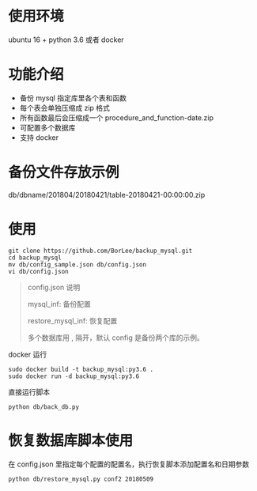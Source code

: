 # 使用环境
ubuntu 16 + python 3.6 或者 docker
# 功能介绍
- 备份 mysql 指定库里各个表和函数
- 每个表会单独压缩成 zip 格式
- 所有函数最后会压缩成一个 procedure_and_function-date.zip
- 可配置多个数据库
- 支持 docker

# 备份文件存放示例

db/dbname/201804/20180421/table-20180421-00:00:00.zip

# 使用
```
git clone https://github.com/BorLee/backup_mysql.git
cd backup_mysql
mv db/config_sample.json db/config.json
vi db/config.json
```
> config.json 说明
>
> mysql_inf: 备份配置
>
> restore_mysql_inf: 恢复配置
>
> 多个数据库用 , 隔开，默认 config 是备份两个库的示例。

docker 运行
```
sudo docker build -t backup_mysql:py3.6 .
sudo docker run -d backup_mysql:py3.6
```

直接运行脚本
```
python db/back_db.py
```

# 恢复数据库脚本使用
在 config.json 里指定每个配置的配置名，执行恢复脚本添加配置名和日期参数
```
python db/restore_mysql.py conf2 20180509
```